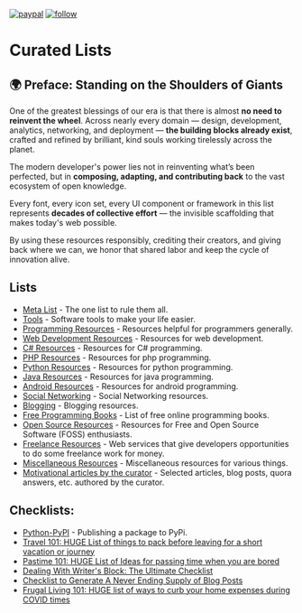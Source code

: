 [![paypal](https://img.shields.io/badge/PayPal-blue.svg?logo=paypal)](https://paypal.me/prahladyeri)
[![follow](https://img.shields.io/twitter/follow/prahladyeri.svg?style=social)](https://twitter.com/prahladyeri)

# Curated Lists

## 🌍 Preface: Standing on the Shoulders of Giants

One of the greatest blessings of our era is that there is almost **no need to reinvent the wheel**.
Across nearly every domain — design, development, analytics, networking, and deployment — **the building blocks already exist**, crafted and refined by brilliant, kind souls working tirelessly across the planet.

The modern developer's power lies not in reinventing what’s been perfected, but in **composing, adapting, and contributing back** to the vast ecosystem of open knowledge.

Every font, every icon set, every UI component or framework in this list represents **decades of collective effort** — the invisible scaffolding that makes today's web possible.

By using these resources responsibly, crediting their creators, and giving back where we can, we honor that shared labor and keep the cycle of innovation alive.


## Lists

- [Meta List](metalist.md) - The one list to rule them all.
- [Tools](lists/tools.md) - Software tools to make your life easier.
- [Programming Resources](lists/programming.md) - Resources helpful for programmers generally.
- [Web Development Resources](lists/web.md) - Resources for web development.
- [C# Resources](lists/csharp.md) - Resources for C# programming.
- [PHP Resources](lists/php.md) - Resources for php programming.
- [Python Resources](lists/python.md) - Resources for python programming.
- [Java Resources](lists/java.md) - Resources for java programming.
- [Android Resources](lists/android.md) - Resources for android programming.
- [Social Networking](lists/social_media.md) - Social Networking resources.
- [Blogging](lists/blogging.md) - Blogging resources.
- [Free Programming Books](lists/books.md) - List of free online programming books.
- [Open Source Resources](lists/open_source.md) - Resources for Free and Open Source Software (FOSS) enthusiasts.
- [Freelance Resources](lists/freelancing.md) - Web services that give developers opportunities to do some freelance work for money.
- [Miscellaneous Resources](lists/misc.md) - Miscellaneous resources for various things.
- [Motivational articles by the curator](lists/motivational.md) - Selected articles, blog posts, quora answers, etc. authored by the curator.

## Checklists:

- [Python-PyPI](check_lists/python-pypi.md) - Publishing a package to PyPi.
- [Travel 101: HUGE List of things to pack before leaving for a short vacation or journey](https://freelancemag.blogspot.com/2021/12/travel-101-huge-list-of-things-to-pack.html)
- [Pastime 101: HUGE List of Ideas for passing time when you are bored](https://freelancemag.blogspot.com/2020/12/pastime-101-huge-list-of-ideas-for.html)
- [Dealing With Writer's Block: The Ultimate Checklist](https://prahladyeri.github.io/blog/2022/01/dealing-with-writers-block-the-ultimate-checklist.html)
- [Checklist to Generate A Never Ending Supply of Blog Posts](https://prahladyeri.github.io/blog/2022/01/how-to-generate-a-never-ending-supply-of-blog-posts.html)
- [Frugal Living 101: HUGE list of ways to curb your home expenses during COVID times](https://the-evolving-web.blogspot.com/2020/12/frugal-living-101-huge-list-of-ways-to.html)

